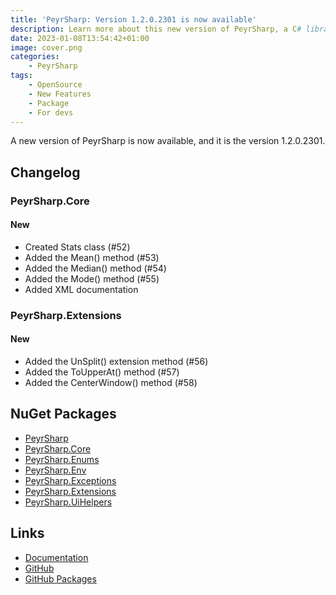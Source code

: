 ```yaml
---
title: 'PeyrSharp: Version 1.2.0.2301 is now available'
description: Learn more about this new version of PeyrSharp, a C# library designed to make developers' job easier.
date: 2023-01-08T13:54:42+01:00
image: cover.png
categories:
    - PeyrSharp
tags:
    - OpenSource
    - New Features
    - Package
    - For devs
---
```


A new version of PeyrSharp is now available, and it is the version 1.2.0.2301.

## Changelog
### PeyrSharp.Core
#### New
- Created Stats class (#52)
- Added the Mean() method (#53)
- Added the Median() method (#54)
- Added the Mode() method (#55)
- Added XML documentation

### PeyrSharp.Extensions
#### New
- Added the UnSplit() extension method (#56)
- Added the ToUpperAt() method (#57)
- Added the CenterWindow() method (#58)

## NuGet Packages
- [PeyrSharp](https://www.nuget.org/packages/PeyrSharp)
- [PeyrSharp.Core](https://www.nuget.org/packages/PeyrSharp.Core/)
- [PeyrSharp.Enums](https://www.nuget.org/packages/PeyrSharp.Enums/)
- [PeyrSharp.Env](https://www.nuget.org/packages/PeyrSharp.Env/)
- [PeyrSharp.Exceptions](https://www.nuget.org/packages/PeyrSharp.Exceptions/)
- [PeyrSharp.Extensions](https://www.nuget.org/packages/PeyrSharp.Extensions/)
- [PeyrSharp.UiHelpers](https://www.nuget.org/packages/PeyrSharp.UiHelpers/)

## Links
- [Documentation](https://peyrsharp.leocorporation.dev/)
- [GitHub](https://github.com/Leo-Corporation/PeyrSharp)
- [GitHub Packages](https://github.com/orgs/Leo-Corporation/packages?repo_name=PeyrSharp)